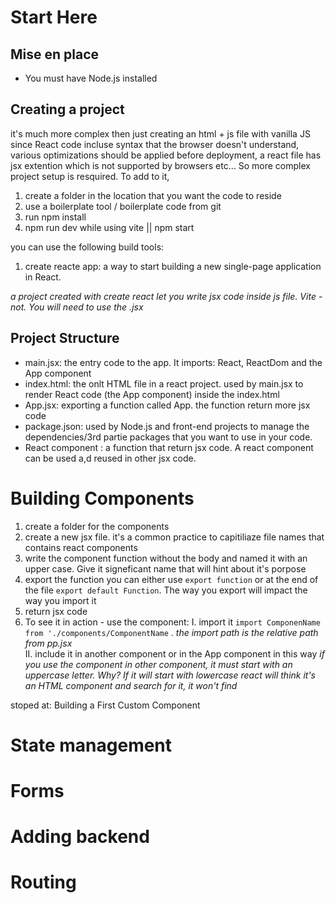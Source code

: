 # Start Here

## Mise en place
+ You must have Node.js installed

## Creating a project
it's much more complex then just creating an html + js file with vanilla JS since React code incluse syntax  that the browser doesn't understand, various optimizations should be applied before deployment, a react file has jsx extention which is not supported by browsers etc... So more complex project setup is resquired. To add to it, 

1. create a folder in the location that you want the code to reside
2. use a boilerplate tool / boilerplate code from git
3. run npm install
4. npm run dev while using vite || npm start

you can use the following build tools:
1. create reacte app: a way to start building a new single-page application in React.

*a project created with create react let you write jsx code inside js file. Vite - not. You will need to use the .jsx*

## Project Structure
+ main.jsx: the entry code to the app. It imports: React, ReactDom and the App component
+ index.html: the onlt HTML file in a react project. used by main.jsx to render React code (the App component) inside the index.html
+ App.jsx: exporting a function called App. the function return more jsx code
+ package.json: used by Node.js and front-end projects to manage the dependencies/3rd partie packages that you want to use in your code.
+ React component : a function that return jsx code. A react component can be used a,d reused in other jsx code.


# Building Components
1. create a folder for the components
2. create a new jsx file. it's a common practice to capitiliaze file names that contains react components
3. write the component function without the body and named it with an upper case. Give it signeficant name that will hint about it's porpose
4. export the function you can either use `export function` or at the end of the file `export default Function`. The way you export will impact the way you import it 
5. return jsx code
6. To see it in action - use the component: 
I. import it `import ComponenName from './components/ComponentName` . *the import path is the relative path from pp.jsx*\
II.  include it in another component or in the App component in this way <Component />
*if you use the component in other component, it must start with an uppercase letter. Why? If it will start with lowercase react will think it's an HTML component and search for it, it won't find*


stoped at: Building a First Custom Component

# State management




# Forms



# Adding backend



# Routing


